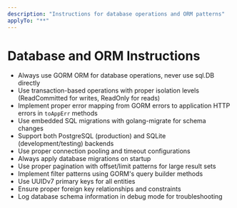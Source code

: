 ```yaml
---
description: "Instructions for database operations and ORM patterns"
applyTo: "**"
---
```

# Database and ORM Instructions

- Always use GORM ORM for database operations, never use sql.DB directly
- Use transaction-based operations with proper isolation levels (ReadCommitted for writes, ReadOnly for reads)
- Implement proper error mapping from GORM errors to application HTTP errors in `toAppErr` methods
- Use embedded SQL migrations with golang-migrate for schema changes
- Support both PostgreSQL (production) and SQLite (development/testing) backends
- Use proper connection pooling and timeout configurations
- Always apply database migrations on startup
- Use proper pagination with offset/limit patterns for large result sets
- Implement filter patterns using GORM's query builder methods
- Use UUIDv7 primary keys for all entities
- Ensure proper foreign key relationships and constraints
- Log database schema information in debug mode for troubleshooting
